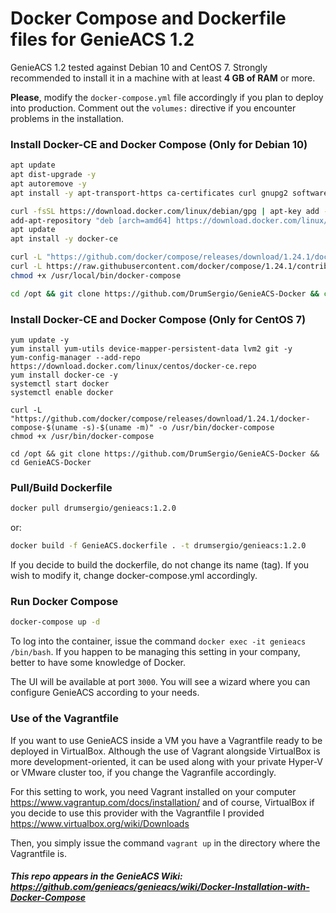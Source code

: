 # Docker Compose and Dockerfile files for GenieACS 1.2

GenieACS 1.2 tested against Debian 10 and CentOS 7. Strongly recommended to install it in a machine with at least **4 GB of RAM** or more.

**Please**, modify the `docker-compose.yml` file accordingly if you plan to deploy into production. Comment out the `volumes:` directive if you encounter problems in the installation.

### Install Docker-CE and Docker Compose (Only for Debian 10)

```bash
apt update
apt dist-upgrade -y
apt autoremove -y
apt install -y apt-transport-https ca-certificates curl gnupg2 software-properties-common sudo openssh-server htop avahi-daemon tcpdump wget

curl -fsSL https://download.docker.com/linux/debian/gpg | apt-key add -
add-apt-repository "deb [arch=amd64] https://download.docker.com/linux/debian $(lsb_release -cs) stable"
apt update
apt install -y docker-ce

curl -L "https://github.com/docker/compose/releases/download/1.24.1/docker-compose-$(uname -s)-$(uname -m)" -o /usr/local/bin/docker-compose
curl -L https://raw.githubusercontent.com/docker/compose/1.24.1/contrib/completion/bash/docker-compose -o /etc/bash_completion.d/docker-compose ## In order to enable command-line completion of Compose
chmod +x /usr/local/bin/docker-compose

cd /opt && git clone https://github.com/DrumSergio/GenieACS-Docker && cd GenieACS-Docker
```

### Install Docker-CE and Docker Compose (Only for CentOS 7)

```
yum update -y
yum install yum-utils device-mapper-persistent-data lvm2 git -y
yum-config-manager --add-repo https://download.docker.com/linux/centos/docker-ce.repo
yum install docker-ce -y
systemctl start docker
systemctl enable docker

curl -L "https://github.com/docker/compose/releases/download/1.24.1/docker-compose-$(uname -s)-$(uname -m)" -o /usr/bin/docker-compose
chmod +x /usr/bin/docker-compose

cd /opt && git clone https://github.com/DrumSergio/GenieACS-Docker && cd GenieACS-Docker
```

### Pull/Build Dockerfile

```bash
docker pull drumsergio/genieacs:1.2.0
```
or:
```bash
docker build -f GenieACS.dockerfile . -t drumsergio/genieacs:1.2.0
```

If you decide to build the dockerfile, do not change its name (tag). If you wish to modify it, change docker-compose.yml accordingly.

### Run Docker Compose

```bash
docker-compose up -d
```

To log into the container, issue the command `docker exec -it genieacs /bin/bash`. If you happen to be managing this setting in your company, better to have some knowledge of Docker.

The UI will be available at port `3000`. You will see a wizard where you can configure GenieACS according to your needs.

### Use of the Vagrantfile
If you want to use GenieACS inside a VM you have a Vagrantfile ready to be deployed in VirtualBox. Although the use of Vagrant alongside VirtualBox is more development-oriented, it can be used along with your private Hyper-V or VMware cluster too, if you change the Vagranfile accordingly.

For this setting to work, you need Vagrant installed on your computer https://www.vagrantup.com/docs/installation/ and of course, VirtualBox if you decide to use this provider with the Vagrantfile I provided https://www.virtualbox.org/wiki/Downloads

Then, you simply issue the command `vagrant up` in the directory where the Vagrantfile is.

##### This repo appears in the GenieACS Wiki: https://github.com/genieacs/genieacs/wiki/Docker-Installation-with-Docker-Compose
